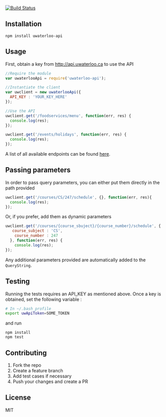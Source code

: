 [![Build Status](https://travis-ci.org/sanchitgera/node-uwaterloo-api.png)](https://travis-ci.org/sanchitgera/node-uwaterloo-api)

## Installation 
```
npm install uwaterloo-api
```

## Usage 
First, obtain a key from http://api.uwaterloo.ca to use the API

```js
//Require the module 
var uwaterlooApi = require('uwaterloo-api'); 

//Instantiate the client 
var uwclient = new uwaterlooApi({
  API_KEY : 'YOUR_KEY_HERE'
});

//Use the API 
uwclient.get('/foodservices/menu', function(err, res) {
  console.log(res); 
}); 

uwclient.get('/events/holidays', function(err, res) {
  console.log(res); 
}); 
```

A list of all available endpoints can be found [here](https://github.com/uWaterloo/api-documentation).

## Passing parameters
In order to pass query parameters, you can either put them directly in the path provided 
```js
uwclient.get('/courses/CS/247/schedule', {}, function(err, res){
  console.log(res);
});
```

Or, if you prefer, add them as dynamic parameters 
```js
uwclient.get('/courses/{course_sbuject}/{course_number}/schedule', {
   course_subject : 'CS', 
    course_number : 247
  }, function(err, res) {
    console.log(res);
});
```

Any additional parameters provided are automatically added to the `QueryString`. 

## Testing 
Running the tests requires an API_KEY as mentioned above. Once a key is obtained, set the following variable : 
```sh
# In ~/.bash_profile
export uwApiToken=SOME_TOKEN
```
and run
```
npm install
npm test 
```

## Contributing 
1. Fork the repo
2. Create a feature branch 
3. Add test cases if necessary 
3. Push your changes and create a PR 

## License 
MIT 

